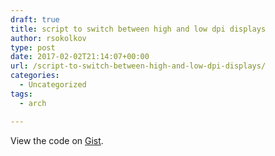 ```yaml
---
draft: true
title: script to switch between high and low dpi displays
author: rsokolkov
type: post
date: 2017-02-02T21:14:07+00:00
url: /script-to-switch-between-high-and-low-dpi-displays/
categories:
  - Uncategorized
tags:
  - arch

---
```

<div class="oembed-gist">
  <noscript>
    View the code on <a href="https://gist.github.com/e45d449ff68773f6924ce6376cb49618">Gist</a>.
  </noscript>
</div>
